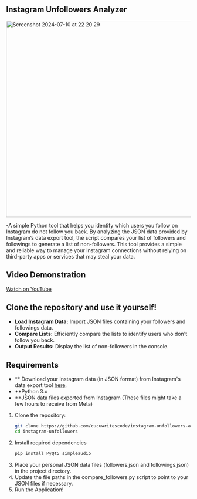 ## Instagram Unfollowers Analyzer
<img width="536" alt="Screenshot 2024-07-10 at 22 20 29" src="https://github.com/cucuwritescode/instagram-unfollowers-analyzer/assets/63936029/0b8f8529-8a5b-4cae-99e5-36072f81aa86">

-A simple Python tool that helps you identify which users you follow on Instagram do not follow you back. By analyzing the JSON data provided by Instagram’s data export tool, the script compares your list of followers and followings to generate a list of non-followers. This tool provides a simple and reliable way to manage your Instagram connections without relying on third-party apps or services that may steal your data.

## Video Demonstration
[Watch on YouTube](https://www.youtube.com/watch?v=cvJhd_C2ihA)

## Clone the repository and use it yourself!
- **Load Instagram Data:** Import JSON files containing your followers and followings data.
- **Compare Lists:** Efficiently compare the lists to identify users who don't follow you back.
- **Output Results:** Display the list of non-followers in the console.

## Requirements
- ** Download your Instagram data (in JSON format) from Instagram's data export tool [here](https://www.instagram.com/download/request/).
- **Python 3.x
- **JSON data files exported from Instagram (These files might take a few hours to receive from Meta)

1. Clone the repository:
   ```sh
   git clone https://github.com/cucuwritescode/instagram-unfollowers-analyzer.git
   cd instagram-unfollowers
2. Install required dependencies
   ```sh
   pip install PyQt5 simpleaudio
3. Place your personal JSON data files (followers.json and followings.json) in the project directory.
4. Update the file paths in the compare_followers.py script to point to your JSON files if necessary.
5. Run the Application!

